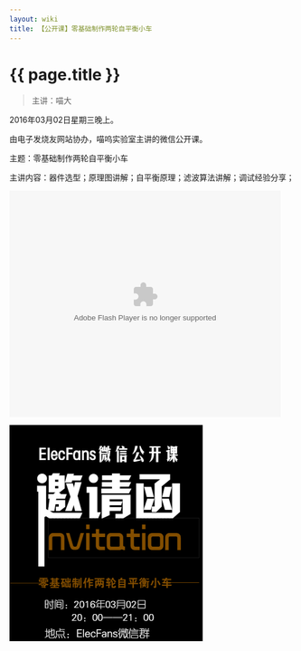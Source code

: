 ```yaml
---
layout: wiki
title: 【公开课】零基础制作两轮自平衡小车
---
```


# {{ page.title }}

> 主讲：喵大

2016年03月02日星期三晚上。

由电子发烧友网站协办，喵呜实验室主讲的微信公开课。

主题：零基础制作两轮自平衡小车

主讲内容：器件选型；原理图讲解；自平衡原理；滤波算法讲解；调试经验分享；

<p>
<embed src="http://player.youku.com/player.php/sid/XMTQ4OTIzMTA0MA==/v.swf" allowFullScreen="true" quality="high" width="480" height="400" align="middle" allowScriptAccess="always" type="application/x-shockwave-flash"></embed>
</p>

![](/img/wiki/open-class.jpg)


